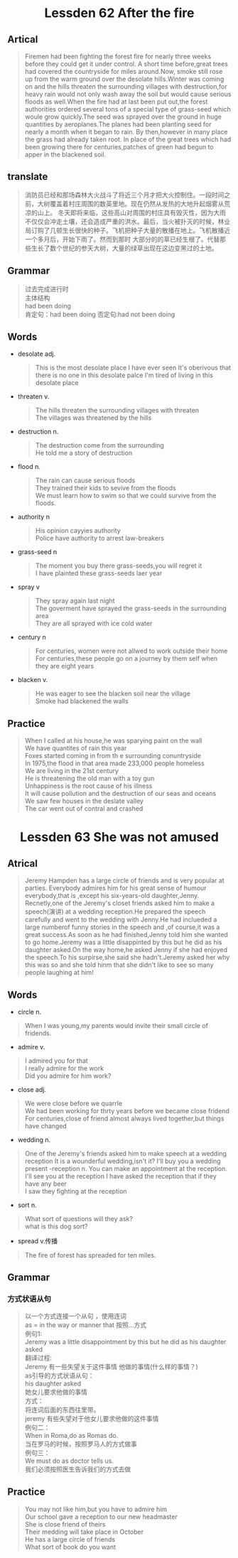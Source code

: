 <h1 style="text-align: center;">Lessden 62 After the fire</h1>

## Artical
>Firemen had been fighting the forest fire for nearly three weeks before they could get it under control.
> A short time before,great trees had covered the countryside for miles around.Now, smoke still rose up from the warm ground over the desolate hills.Winter was coming on and the hills threaten the surrounding villages with destruction,for heavy rain would not only wash away the soil but would cause serious floods as well.When the fire had at last been put out,the forest authorities ordered several tons of a special type of grass-seed which woule grow quickly.The seed was sprayed over the ground in huge quantities by aeroplanes.The planes had been planting seed for nearly a month when it began to rain. By then,however in many place the grass had already taken root. In place of the great trees which had been growing there for centuries,patches of green had begun to apper in the blackened soil.

## translate
>消防员已经和那场森林大火战斗了将近三个月才把大火控制住。一段时间之前，大树覆盖着村庄周围的数英里地。现在仍然从发热的大地升起烟雾从荒凉的山上。
>冬天即将来临，这些高山对周围的村庄具有毁灭性，因为大雨不仅仅会冲走土壤，还会造成严重的洪水。最后，当火被扑灭的时候，林业局订购了几顿生长很快的种子。飞机把种子大量的散播在地上。飞机散播近一个多月后，开始下雨了。然而到那时 大部分的的草已经生根了。代替那些生长了数个世纪的参天大树，大量的绿草出现在这边变黑过的土地。


## Grammar
>过去完成进行时  
>主体结构  
>had been doing  
>肯定句：had been doing  否定句:had not been doing



## Words
- desolate adj.
  > This is the most desolate place I have ever seen
  > It's oberivous that there is no one in this desolate palce
  > I'm tired of living in this desolate place

- threaten v.
  > The hills threaten the surrounding villages with threaten  
  > The villages was threatened by the hills

- destruction n.
  >The destruction come from the surrounding  
  >He told me a story of destruction

- flood n.
  >The rain can cause serious floods  
  >They trained their kids to sevive from the floods  
  >We must learn how to swim so that we could survive from the floods.  

- authority n
  >His opinion cayyies authority  
  >Police have authority to arrest law-breakers  

- grass-seed n
  >The moment you buy there grass-seeds,you will regret it  
  >I have plainted these grass-seeds laer year  

- spray v
  >They spray again last night  
  >The goverment have sprayed the grass-seeds in the surrounding area  
  >They are all sprayed with ice cold water  
- century n
  >For centuries, women were not allwed to work outside their home  
  >For centuries,these people go on a journey by them self when they are eight years

- blacken v.
  >He was eager to see the blacken soil near the village  
  >Smoke had blackened the walls  

## Practice
> When I called at his house,he was sparying paint on the wall  
We have quantites of rain this year  
Foxes started coming in from th e surrounding conuntryside  
In 1975,the flood in that area made 233,000 people homeless  
We are living in the 21st century  
He is threatening the old man with a toy gun  
Unhappiness is the root cause of his illness  
It will cause pollution and the destruction of our seas and oceans  
We saw few houses in the deslate valley   
The car went out of contral and crashed  


<h1 style="text-align: center;">Lessden 63 She was not amused </h1>

## Atrical
> Jeremy Hampden has a large circle of friends and is very popular at parties. 
Everybody admires him for his great sense of humour everybody,that is ,except his six-years-old daughter,Jenny. Recnetly,one of the Jeremy's closet friends asked him to make a speech(演讲) at a wedding reception.He prepared the speech carefully and went to the wedding with Jenny.He had inclueded a large numberof funny stories in the speech and ,of course,it was a great success.As soon as he had finished,Jenny told him she wanted to go home.Jeremy was a little disappinted by this but he did as his daughter asked.On the way home,he asked Jenny if she had enjoyed the speech.To his surpirse,she said she hadn't.Jeremy asked her why this was so and she told hinm that she didn't like to see so many people laughing at him!
## Words
- circle n.
>When I was young,my parents would invite their small circle of fridends.
- admire v.
>I admired you for that  
I really admire for the work  
Did you admire for him work?
- close adj.
>We were close before we quarrle  
>We had been working for thrty years before we became close fridend
>For centuries,close of friend almost always lived together,but things have changed  
- wedding n.
>One  of the Jeremy's friends asked him to make speech at a wedding reception
>It is a wounderful wedding,isn't it?
>I'll buy you a wedding present
-reception n.
>You can make an appointment at the reception.
>I'll see you at the reception
>I have asked the reception that if they have any beer  
>I saw they fighting at the reception
- sort n.
>What sort of questions will they ask?  
> what is this dog sort?
- spread v.传播
>The fire of forest has spreaded for ten miles.
## Grammar
### 方式状语从句
  > 以一个方式连接一个从句 ，使用连词  
 as = in the way or   manner that
按照...方式   
> 例句1:  
 Jeremy was a little disappointment by this but he did as his daughter asked  
 翻译过程:  
 Jeremy 有一些失望关于这件事情 他做的事情(什么样的事情？)  
 as引导的方式状语从句：  
 his daughter asked  
 她女儿要求他做的事情  
 方式：  
 将连词后面的东西往里带。  
 jeremy 有些失望对于他女儿要求他做的这件事情  
 例句二：  
 When in Roma,do as Romas do.  
 当在罗马的时候，按照罗马人的方式做事  
 例句三：  
 We must do as doctor tells us.  
 我们必须按照医生告诉我们的方式去做  

 ## Practice
 >You may not like him,but you have to admire him  
 Our school gave a reception to our new headmaster  
 She is close friend of theirs  
 Their medding will take place in October  
 He has a large circle of friends  
 What sort of book do you want  


